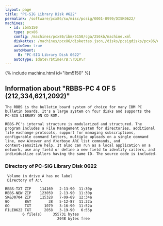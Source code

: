 ```yaml
---
layout: page
title: "PC-SIG Library Disk #622"
permalink: /software/pcx86/sw/misc/pcsig/0001-0999/DISK0622/
machines:
  - id: ibm5150
    type: pcx86
    config: /machines/pcx86/ibm/5150/cga/256kb/machine.xml
    diskettes: /machines/pcx86/diskettes.json,/disks/pcsigdisks/pcx86/diskettes.json
    autoGen: true
    autoMount:
      B: "PC-SIG Library Disk 0622"
    autoType: $date\r$time\rB:\rDIR\r
---
```


{% include machine.html id="ibm5150" %}

## Information about "RBBS-PC 4 OF 5 (212,334,621,2092)"

    The RBBS is the bulletin board system of choice for many IBM PC
    bulletin boards. It's a large system on four disks and supports the
    PC-SIG LIBRARY ON CD ROM.
    
    RBBS-PC's internal structure is modularized and structured. The
    program includes a File Management System for directories, additional
    file exchange protocols, support for managing subscriptions,
    configurable command letters, multiple uploads on a single command
    line, new A)nswer and V)erbose ARC list commands, and
    context-sensitive help. It also can run as a local application on a
    network, use any field or define a new field to identify callers, and
    individualize callers having the same ID. The source code is included.

### Directory of PC-SIG Library Disk 0622

     Volume in drive A has no label
     Directory of A:\

    RBBS-TXT ZIP    114169   2-13-90  11:30p
    RBBS-NEW ZIP    123059   2-13-90  11:30p
    SK&J0704 ZIP    115328   7-09-89  12:34a
    GO       BAT        38   5-12-87  11:32a
    GO       TXT      1079   3-16-90  11:52a
    FILE0622 TXT      2058   3-19-90   6:55p
            6 file(s)     355731 bytes
                            2048 bytes free
